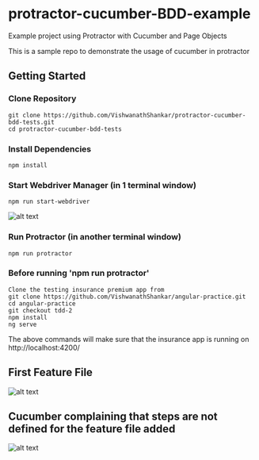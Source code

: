 # protractor-cucumber-BDD-example
Example project using Protractor with Cucumber and Page Objects

This is a sample repo to demonstrate the usage of cucumber in protractor

## Getting Started

### Clone Repository

```
git clone https://github.com/VishwanathShankar/protractor-cucumber-bdd-tests.git
cd protractor-cucumber-bdd-tests
```

### Install Dependencies

```
npm install
```

### Start Webdriver Manager (in 1 terminal window)

```
npm run start-webdriver
```
![alt text](https://user-images.githubusercontent.com/9764814/107133842-6e8d1680-6912-11eb-9402-f2959ec02180.png)


### Run Protractor (in another terminal window)

```
npm run protractor
```

### Before running 'npm run protractor'

```
Clone the testing insurance premium app from 
git clone https://github.com/VishwanathShankar/angular-practice.git
cd angular-practice
git checkout tdd-2
npm install
ng serve
```
The above commands will make sure that the insurance app is running on http://localhost:4200/


## First Feature File

![alt text](https://user-images.githubusercontent.com/9764814/107133803-050d0800-6912-11eb-9f5d-44a8972ed93f.png)


## Cucumber complaining that steps are not defined for the feature file added
![alt text](https://user-images.githubusercontent.com/9764814/107133806-1c4bf580-6912-11eb-8eb3-710405d28be0.png)

